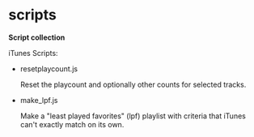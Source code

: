 # scripts
**Script collection**

iTunes Scripts:

 -  resetplaycount.js
 
      Reset the playcount and optionally other counts for selected tracks.

 -  make_lpf.js
 
      Make a "least played favorites" (lpf) playlist with criteria that iTunes can't exactly match on its own.
